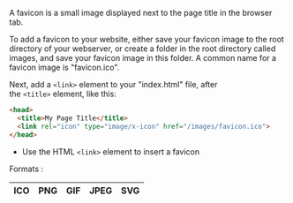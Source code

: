 A favicon is a small image displayed next to the page title in the browser tab.

To add a favicon to your website, either save your favicon image to the root directory of your webserver, or create a folder in the root directory called images, and save your favicon image in this folder. A common name for a favicon image is "favicon.ico".

Next, add a `<link>` element to your "index.html" file, after the `<title>` element, like this:

```html
<head>  
  <title>My Page Title</title>  
  <link rel="icon" type="image/x-icon" href="/images/favicon.ico">  
</head>
```

- Use the HTML `<link>` element to insert a favicon

Formats :

| ICO | PNG | GIF | JPEG | SVG |
| --- | --- | --- | ---- | --- |

